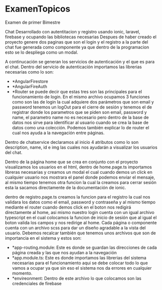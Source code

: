 # ExamenTopicos
Examen de primer Bimestre 

Chat Desarrollado con autentitacion y registro usando ionic, laravel, firebase y ocupando las bibliotecas necesarias 
Despues de haber creado el proyecto genere dos paginas que son el login y el registro a la parte del chat fue generada como componente 
ya que dentro de la programacion esto se lo despliega como un modal.

A continucación se generan los servicios de autenticación y el que es para el chat.
Dentro del servicio de autenticación importamos las librerias necesarias como lo son:
 * *AngularFirestore
 * *AngularFireAuth
 * *Router
 se puede decir que estas tres son las principales para el funcionamiento de login.
 En el mismo archivo ocupamos 3 funciones como son las de login la cual adquiere dos parámetros que son email y password
 tenemos un logOut para el cierre de sesión y tenemos el de registrar donde los parametros que se piden son
 email, password y name, el parametro name no es necesario pero dentro de la base de datos nos sirve para identificar
 al usuario cuando se crea la base de datos como una colección.
 Podemos también explicar lo de router el cual nos ayuda a la navegación entre páginas.
 
 Dentro de chatservice declaramos al inicio 4 atributos como lo son description, name, id e img las cuales nos ayudarán 
 a visualizar los usuarios del chat.
 
 Dentro de la página home que se crea en conjunto con el proyecto visualizamos los usuarios en el html, dentro de home.page.ts
 importamos libreras necesarias y creamos un modal el cual cuando demos un click en cualquier usuario nos mostrara el panel donde podemos enviar 
 el mensaje, al mismo tiempo tenemos otra funcion la cual la creamos para cerrar sesión esta la sacamos directamente
 de la documentación de ionic.
 
 dentro de registro.page.ts creamos la funcion para el registro la cual nos validara los datos como el email, password y contraseña
 y al mismo tiempo mediante el router cuando demos click en el boton nos redigirá directamente al home, asi mismo nuestro
 login cuenta con un igual archivo typescript en el cual colocamos la funcion de inicio de sesión que al igual el boton valida
 los campos y nos redirige al home.
 Cada página o componente cuenta con un archivo scss para dar un diseño agradable a la vista del usuario.
 Debemos recalcar también que tenemos unos archivos que son de importancia en el sistema y estos son:
 * *app-routing.module: Este es donde se guardan las direcciones de cada página creada y las que nos ayudan a la navegación
 * *app.module.ts: Este es donde importamos las librerias del sistema necesarias para el funcionamiento aqui se debe colocar todo lo
 que vamos a ocupar ya que sin eso el sistema nos da errores en cualquier momento.
 * *envireonment: Dentro de este archivo lo que colocamos son las credenciales de firebase
